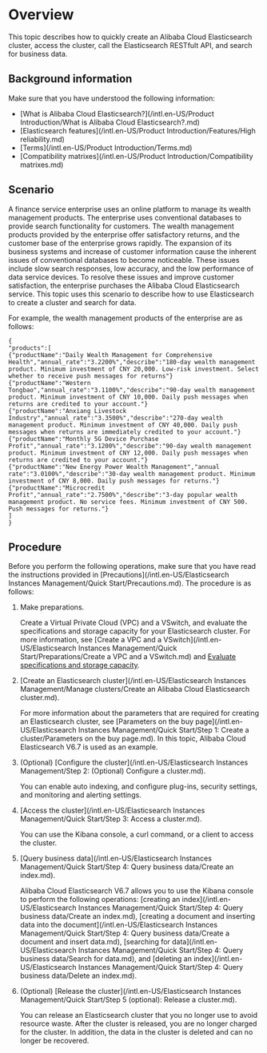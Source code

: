 # Overview

This topic describes how to quickly create an Alibaba Cloud Elasticsearch cluster, access the cluster, call the Elasticsearch RESTfult API, and search for business data.

## Background information

Make sure that you have understood the following information:

-   [What is Alibaba Cloud Elasticsearch?](/intl.en-US/Product Introduction/What is Alibaba Cloud Elasticsearch?.md)
-   [Elasticsearch features](/intl.en-US/Product Introduction/Features/High reliability.md)
-   [Terms](/intl.en-US/Product Introduction/Terms.md)
-   [Compatibility matrixes](/intl.en-US/Product Introduction/Compatibility matrixes.md)

## Scenario

A finance service enterprise uses an online platform to manage its wealth management products. The enterprise uses conventional databases to provide search functionality for customers. The wealth management products provided by the enterprise offer satisfactory returns, and the customer base of the enterprise grows rapidly. The expansion of its business systems and increase of customer information cause the inherent issues of conventional databases to become noticeable. These issues include slow search responses, low accuracy, and the low performance of data service devices. To resolve these issues and improve customer satisfaction, the enterprise purchases the Alibaba Cloud Elasticsearch service. This topic uses this scenario to describe how to use Elasticsearch to create a cluster and search for data.

For example, the wealth management products of the enterprise are as follows:

```
{
"products":[
{"productName":"Daily Wealth Management for Comprehensive Health","annual_rate":"3.2200%","describe":"180-day wealth management product. Minimum investment of CNY 20,000. Low-risk investment. Select whether to receive push messages for returns"}
{"productName":"Western Tongbao","annual_rate":"3.1100%","describe":"90-day wealth management product. Minimum investment of CNY 10,000. Daily push messages when returns are credited to your account."}
{"productName":"Anxiang Livestock Industry","annual_rate":"3.3500%","describe":"270-day wealth management product. Minimum investment of CNY 40,000. Daily push messages when returns are immediately credited to your account."}
{"productName":"Monthly 5G Device Purchase Profit","annual_rate":"3.1200%","describe":"90-day wealth management product. Minimum investment of CNY 12,000. Daily push messages when returns are credited to your account."}
{"productName":"New Energy Power Wealth Management","annual rate":"3.0100%","describe":"30-day wealth management product. Minimum investment of CNY 8,000. Daily push messages for returns."}
{"productName":"Microcredit Profit","annual_rate":"2.7500%","describe":"3-day popular wealth management product. No service fees. Minimum investment of CNY 500. Push messages for returns."}
]
}
```

## Procedure

Before you perform the following operations, make sure that you have read the instructions provided in [Precautions](/intl.en-US/Elasticsearch Instances Management/Quick Start/Precautions.md). The procedure is as follows:

1.  Make preparations.

    Create a Virtual Private Cloud \(VPC\) and a VSwitch, and evaluate the specifications and storage capacity for your Elasticsearch cluster. For more information, see [Create a VPC and a VSwitch](/intl.en-US/Elasticsearch Instances Management/Quick Start/Preparations/Create a VPC and a VSwitch.md) and [Evaluate specifications and storage capacity]().

2.  [Create an Elasticsearch cluster](/intl.en-US/Elasticsearch Instances Management/Manage clusters/Create an Alibaba Cloud Elasticsearch cluster.md).

    For more information about the parameters that are required for creating an Elasticsearch cluster, see [Parameters on the buy page](/intl.en-US/Elasticsearch Instances Management/Quick Start/Step 1: Create a cluster/Parameters on the buy page.md). In this topic, Alibaba Cloud Elasticsearch V6.7 is used as an example.

3.  \(Optional\) [Configure the cluster](/intl.en-US/Elasticsearch Instances Management/Step 2: (Optional) Configure a cluster.md).

    You can enable auto indexing, and configure plug-ins, security settings, and monitoring and alerting settings.

4.  [Access the cluster](/intl.en-US/Elasticsearch Instances Management/Quick Start/Step 3: Access a cluster.md).

    You can use the Kibana console, a curl command, or a client to access the cluster.

5.  [Query business data](/intl.en-US/Elasticsearch Instances Management/Quick Start/Step 4: Query business data/Create an index.md).

    Alibaba Cloud Elasticsearch V6.7 allows you to use the Kibana console to perform the following operations: [creating an index](/intl.en-US/Elasticsearch Instances Management/Quick Start/Step 4: Query business data/Create an index.md), [creating a document and inserting data into the document](/intl.en-US/Elasticsearch Instances Management/Quick Start/Step 4: Query business data/Create a document and insert data.md), [searching for data](/intl.en-US/Elasticsearch Instances Management/Quick Start/Step 4: Query business data/Search for data.md), and [deleting an index](/intl.en-US/Elasticsearch Instances Management/Quick Start/Step 4: Query business data/Delete an index.md).

6.  \(Optional\) [Release the cluster](/intl.en-US/Elasticsearch Instances Management/Quick Start/Step 5 (optional): Release a cluster.md).

    You can release an Elasticsearch cluster that you no longer use to avoid resource waste. After the cluster is released, you are no longer charged for the cluster. In addition, the data in the cluster is deleted and can no longer be recovered.


